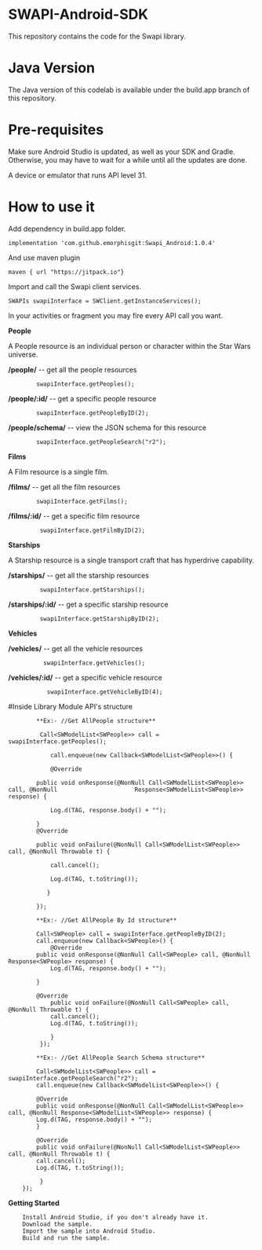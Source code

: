 # SWAPI-Android-SDK

This repository contains the code for the Swapi library.

# Java Version

The Java version of this codelab is available under the build.app branch of this repository.

# Pre-requisites

Make sure Android Studio is updated, as well as your SDK and Gradle. Otherwise, you may have to wait for a while until all the updates are done.

A device or emulator that runs API level 31.

# How to use it

Add dependency in build.app folder.

    implementation 'com.github.emorphisgit:Swapi_Android:1.0.4'

And use maven plugin 

    maven { url "https://jitpack.io"}


Import and call the Swapi client services.

    SWAPIs swapiInterface = SWClient.getInstanceServices();


In your activities or fragment you may fire every API call you want.

**People**

A People resource is an individual person or character within the Star Wars universe.

**/people/** -- get all the people resources

            swapiInterface.getPeoples();

**/people/:id/** -- get a specific people resource

            swapiInterface.getPeopleByID(2);

**/people/schema/** -- view the JSON schema for this resource

		    swapiInterface.getPeopleSearch("r2");

**Films**


A Film resource is a single film.

**/films/** -- get all the film resources

		    swapiInterface.getFilms();

**/films/:id/** -- get a specific film resource

             swapiInterface.getFilmByID(2);

**Starships**


A Starship resource is a single transport craft that has hyperdrive capability.

**/starships/** -- get all the starship resources

             swapiInterface.getStarships();

**/starships/:id/** -- get a specific starship resource

             swapiInterface.getStarshipByID(2);

**Vehicles**


**/vehicles/** -- get all the vehicle resources

              swapiInterface.getVehicles();

**/vehicles/:id/** -- get a specific vehicle resource

               swapiInterface.getVehicleByID(4);

#Inside Library Module API's structure

            **Ex:- //Get AllPeople structure**
        
             Call<SWModelList<SWPeople>> call = swapiInterface.getPeoples(); 

                call.enqueue(new Callback<SWModelList<SWPeople>>() { 

                @Override 

            public void onResponse(@NonNull Call<SWModelList<SWPeople>> call, @NonNull        	            Response<SWModelList<SWPeople>> response) { 

                Log.d(TAG, response.body() + ""); 

            } 
            @Override 

            public void onFailure(@NonNull Call<SWModelList<SWPeople>> call, @NonNull Throwable t) { 

                call.cancel(); 

                Log.d(TAG, t.toString()); 

               } 

            });
            
            **Ex:- //Get AllPeople By Id structure**

            Call<SWPeople> call = swapiInterface.getPeopleByID(2); 
            call.enqueue(new Callback<SWPeople>() { 
                @Override 
            public void onResponse(@NonNull Call<SWPeople> call, @NonNull Response<SWPeople> response) { 
                Log.d(TAG, response.body() + ""); 
        
            } 
 
            @Override 
                public void onFailure(@NonNull Call<SWPeople> call, @NonNull Throwable t) { 
                call.cancel(); 
                Log.d(TAG, t.toString()); 
        
                } 
             });
             
            **Ex:- //Get AllPeople Search Schema structure**
            
            Call<SWModelList<SWPeople>> call = swapiInterface.getPeopleSearch("r2");
            call.enqueue(new Callback<SWModelList<SWPeople>>() { 
            
            @Override 
            public void onResponse(@NonNull Call<SWModelList<SWPeople>> call, @NonNull Response<SWModelList<SWPeople>> response) { 
            Log.d(TAG, response.body() + ""); 
            } 
 
            @Override 
            public void onFailure(@NonNull Call<SWModelList<SWPeople>> call, @NonNull Throwable t) { 
            call.cancel(); 
            Log.d(TAG, t.toString()); 

             } 
        });   


**Getting Started**

        Install Android Studio, if you don't already have it. 
        Download the sample. 
        Import the sample into Android Studio. 
        Build and run the sample. 
